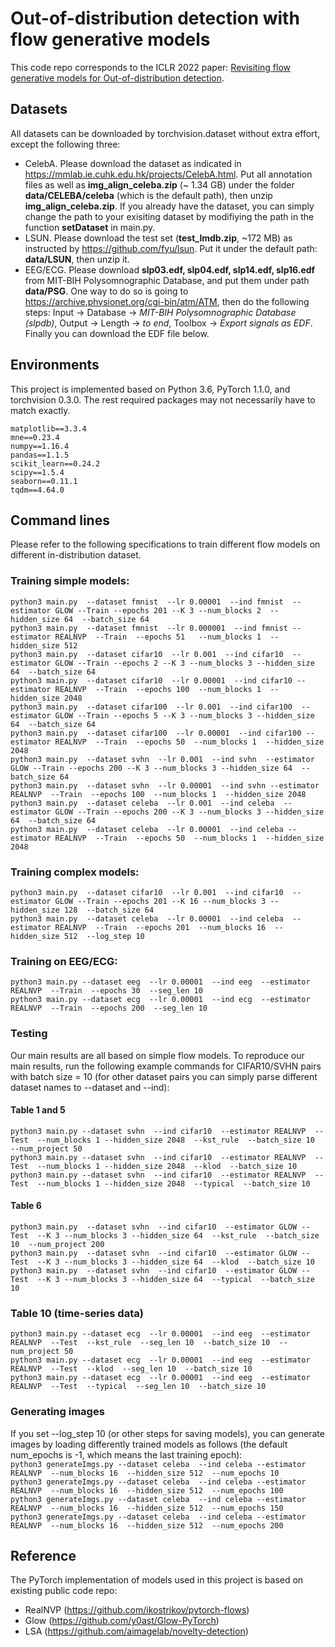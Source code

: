 # Out-of-distribution detection with flow generative models
This code repo corresponds to the ICLR 2022 paper: [Revisiting flow generative models for Out-of-distribution detection](https://openreview.net/forum?id=6y2KBh-0Fd9).  

## Datasets
All datasets can be downloaded by torchvision.dataset without extra effort, except the following three:
+ CelebA. Please download the dataset as indicated in https://mmlab.ie.cuhk.edu.hk/projects/CelebA.html. Put all annotation files as well as **img_align_celeba.zip** (~ 1.34 GB) under the folder **data/CELEBA/celeba** (which is the default path), then unzip **img_align_celeba.zip**. If you already have the dataset, you can simply change the path to your exisiting dataset by modifiying the path in the function **setDataset** in main.py.  
+ LSUN. Please download the test set (**test_lmdb.zip**, ~172 MB) as instructed by https://github.com/fyu/lsun. Put it under the default path: **data/LSUN**, then unzip it.  
+ EEG/ECG. Please download **slp03.edf, slp04.edf, slp14.edf, slp16.edf** from MIT-BIH Polysomnographic Database, and put them under path **data/PSG**. One way to do so is going to https://archive.physionet.org/cgi-bin/atm/ATM, then do the following steps: Input -> Database -> *MIT-BIH Polysomnographic Database (slpdb)*,  Output -> Length -> *to end*, Toolbox -> *Export signals as EDF*. Finally you can download the EDF file below.   

## Environments
This project is implemented based on Python 3.6, PyTorch 1.1.0, and torchvision 0.3.0.
The rest required packages may not necessarily have to match exactly.  

`matplotlib==3.3.4`  
`mne==0.23.4`  
`numpy==1.16.4`  
`pandas==1.1.5`  
`scikit_learn==0.24.2`  
`scipy==1.5.4`  
`seaborn==0.11.1`  
`tqdm==4.64.0`  

## Command lines
Please refer to the following specifications to train different flow models on different in-distribution dataset.
### Training simple models:  
`python3 main.py  --dataset fmnist  --lr 0.00001  --ind fmnist  --estimator GLOW --Train --epochs 201 --K 3 --num_blocks 2  --hidden_size 64  --batch_size 64`  
`python3 main.py  --dataset fmnist  --lr 0.000001  --ind fmnist --estimator REALNVP  --Train  --epochs 51   --num_blocks 1  --hidden_size 512`  
`python3 main.py  --dataset cifar10  --lr 0.001  --ind cifar10  --estimator GLOW --Train --epochs 2 --K 3 --num_blocks 3 --hidden_size 64  --batch_size 64`  
`python3 main.py  --dataset cifar10  --lr 0.00001  --ind cifar10 --estimator REALNVP  --Train  --epochs 100  --num_blocks 1  --hidden_size 2048`  
`python3 main.py  --dataset cifar100  --lr 0.001  --ind cifar100  --estimator GLOW --Train --epochs 5 --K 3 --num_blocks 3 --hidden_size 64  --batch_size 64`   
`python3 main.py  --dataset cifar100  --lr 0.00001  --ind cifar100 --estimator REALNVP  --Train  --epochs 50  --num_blocks 1  --hidden_size 2048`  
`python3 main.py  --dataset svhn  --lr 0.001  --ind svhn  --estimator GLOW --Train --epochs 200 --K 3 --num_blocks 3 --hidden_size 64  --batch_size 64`   
`python3 main.py  --dataset svhn  --lr 0.00001  --ind svhn --estimator REALNVP  --Train  --epochs 100  --num_blocks 1  --hidden_size 2048`  
`python3 main.py  --dataset celeba  --lr 0.001  --ind celeba  --estimator GLOW --Train --epochs 200 --K 3 --num_blocks 3 --hidden_size 64  --batch_size 64`   
`python3 main.py  --dataset celeba  --lr 0.00001  --ind celeba --estimator REALNVP  --Train  --epochs 50  --num_blocks 1  --hidden_size 2048`  
### Training complex models:
`python3 main.py  --dataset cifar10  --lr 0.001  --ind cifar10  --estimator GLOW --Train --epochs 201 --K 16 --num_blocks 3 --hidden_size 128  --batch_size 64`    
`python3 main.py  --dataset celeba  --lr 0.00001  --ind celeba  --estimator REALNVP  --Train  --epochs 201  --num_blocks 16  --hidden_size 512  --log_step 10`  
### Training on EEG/ECG:
`python3 main.py --dataset eeg  --lr 0.00001  --ind eeg  --estimator REALNVP  --Train  --epochs 30  --seg_len 10`  
`python3 main.py --dataset ecg  --lr 0.00001  --ind ecg  --estimator REALNVP  --Train  --epochs 200  --seg_len 10`  

### Testing
Our main results are all based on simple flow models. To reproduce our main results, run the following example commands for CIFAR10/SVHN pairs with batch size = 10 (for other dataset pairs you can simply parse different dataset names to --dataset and --ind):  
#### Table 1 and 5
`python3 main.py --dataset svhn  --ind cifar10  --estimator REALNVP  --Test  --num_blocks 1 --hidden_size 2048  --kst_rule  --batch_size 10  --num_project 50`  
`python3 main.py --dataset svhn  --ind cifar10  --estimator REALNVP  --Test  --num_blocks 1 --hidden_size 2048  --klod  --batch_size 10`  
`python3 main.py --dataset svhn  --ind cifar10  --estimator REALNVP  --Test  --num_blocks 1 --hidden_size 2048  --typical  --batch_size 10`  
#### Table 6  
`python3 main.py  --dataset svhn  --ind cifar10  --estimator GLOW --Test  --K 3 --num_blocks 3 --hidden_size 64  --kst_rule  --batch_size 10  --num_project 200`  
`python3 main.py  --dataset svhn  --ind cifar10  --estimator GLOW --Test  --K 3 --num_blocks 3 --hidden_size 64  --klod  --batch_size 10`  
`python3 main.py  --dataset svhn  --ind cifar10  --estimator GLOW --Test  --K 3 --num_blocks 3 --hidden_size 64  --typical  --batch_size 10`
### Table 10 (time-series data)
`python3 main.py --dataset ecg  --lr 0.00001  --ind eeg  --estimator REALNVP  --Test  --kst_rule  --seg_len 10  --batch_size 10  --num_project 50`  
`python3 main.py --dataset ecg  --lr 0.00001  --ind eeg  --estimator REALNVP  --Test  --klod  --seg_len 10  --batch_size 10`  
`python3 main.py --dataset ecg  --lr 0.00001  --ind eeg  --estimator REALNVP  --Test  --typical  --seg_len 10  --batch_size 10`    

### Generating images
If you set --log_step 10 (or other steps for saving models), you can generate images by loading differently trained models as follows (the default num_epochs is -1, which means the last training epoch):  
`python3 generateImgs.py --dataset celeba  --ind celeba --estimator REALNVP  --num_blocks 16  --hidden_size 512  --num_epochs 10`  
`python3 generateImgs.py --dataset celeba  --ind celeba --estimator REALNVP  --num_blocks 16  --hidden_size 512  --num_epochs 100`  
`python3 generateImgs.py --dataset celeba  --ind celeba --estimator REALNVP  --num_blocks 16  --hidden_size 512  --num_epochs 150`  
`python3 generateImgs.py --dataset celeba  --ind celeba --estimator REALNVP  --num_blocks 16  --hidden_size 512  --num_epochs 200`  

## Reference
The PyTorch implementation of models used in this project is based on existing public code repo:
+ RealNVP (https://github.com/ikostrikov/pytorch-flows)
+ Glow (https://github.com/y0ast/Glow-PyTorch)
+ LSA (https://github.com/aimagelab/novelty-detection)

